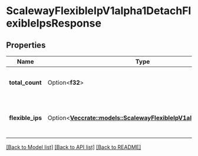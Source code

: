 # ScalewayFlexibleIpV1alpha1DetachFlexibleIpsResponse

## Properties

Name | Type | Description | Notes
------------ | ------------- | ------------- | -------------
**total_count** | Option<**f32**> | Total count of Flexible IPs being detached | [optional]
**flexible_ips** | Option<[**Vec<crate::models::ScalewayFlexibleIpV1alpha1FlexibleIp>**](scaleway.flexible_ip.v1alpha1.FlexibleIP.md)> | Listing of Flexible IPs in detaching state | [optional]

[[Back to Model list]](../README.md#documentation-for-models) [[Back to API list]](../README.md#documentation-for-api-endpoints) [[Back to README]](../README.md)


